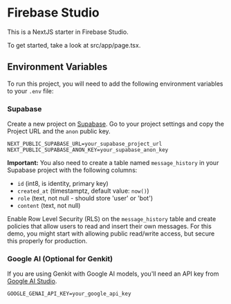 # Firebase Studio

This is a NextJS starter in Firebase Studio.

To get started, take a look at src/app/page.tsx.

## Environment Variables

To run this project, you will need to add the following environment variables to your `.env` file:

### Supabase

Create a new project on [Supabase](https://supabase.com/). Go to your project settings and copy the Project URL and the `anon` public key.

```
NEXT_PUBLIC_SUPABASE_URL=your_supabase_project_url
NEXT_PUBLIC_SUPABASE_ANON_KEY=your_supabase_anon_key
```

**Important:** You also need to create a table named `message_history` in your Supabase project with the following columns:

*   `id` (int8, is identity, primary key)
*   `created_at` (timestamptz, default value: `now()`)
*   `role` (text, not null - should store 'user' or 'bot')
*   `content` (text, not null)

Enable Row Level Security (RLS) on the `message_history` table and create policies that allow users to read and insert their own messages. For this demo, you might start with allowing public read/write access, but secure this properly for production.

### Google AI (Optional for Genkit)

If you are using Genkit with Google AI models, you'll need an API key from [Google AI Studio](https://aistudio.google.com/app/apikey).

```
GOOGLE_GENAI_API_KEY=your_google_api_key
```
